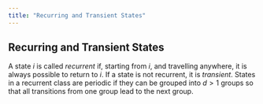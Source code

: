 ```yaml
---
title: "Recurring and Transient States"
---
```


## Recurring and Transient States

A state $i$ is called *recurrent* if, starting from $i$, and travelling anywhere, it is always possible to return to $i$. If a state is not recurrent, it is *transient*. States in a recurrent class are periodic if they can be grouped into $d > 1$ groups so that all transitions from one group lead to the next group.
